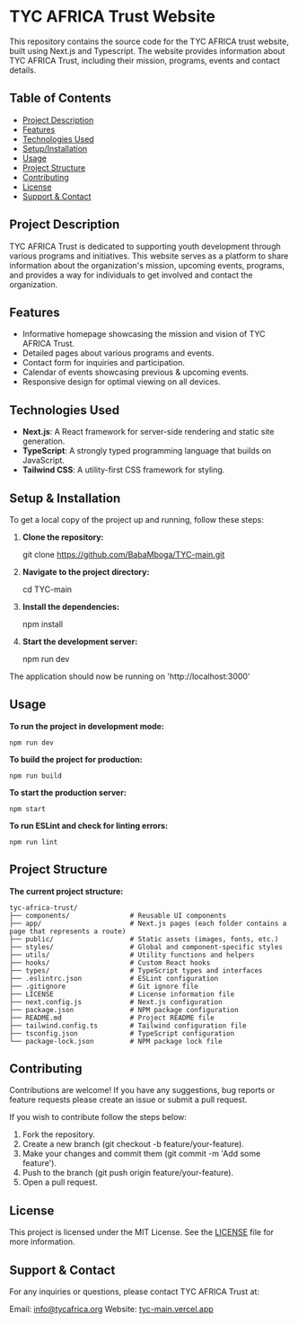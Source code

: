 # TYC AFRICA Trust Website 

This repository contains the source code for the TYC AFRICA trust website, built using Next.js and Typescript. The website provides information about TYC AFRICA Trust, including their mission, programs, events and contact details.

## Table of Contents

- [Project Description](#project-description)
- [Features](#features)
- [Technologies Used](#technologies-used)
- [Setup/Installation](#setup--installation)
- [Usage](#usage)
- [Project Structure](#project-structure)
- [Contributing](#contributing)
- [License](#license)
- [Support & Contact](#support--contact)

## Project Description

TYC AFRICA Trust is dedicated to supporting youth development through various programs and initiatives. This website serves as a platform to share information about the organization's mission, upcoming events, programs, and provides a way for individuals to get involved and contact the organization.

## Features

- Informative homepage showcasing the mission and vision of TYC AFRICA Trust.
- Detailed pages about various programs and events.
- Contact form for inquiries and participation.
- Calendar of events showcasing previous & upcoming events.
- Responsive design for optimal viewing on all devices.

## Technologies Used 

- **Next.js**: A React framework for server-side rendering and static site generation.
- **TypeScript**: A strongly typed programming language that builds on JavaScript.
- **Tailwind CSS**: A utility-first CSS framework for styling.

## Setup & Installation 

To get a local copy of the project up and running, follow these steps:

1. **Clone the repository:**
   
   git clone https://github.com/BabaMboga/TYC-main.git

2. **Navigate to the project directory:**

    cd TYC-main

3. **Install the dependencies:**

    npm install

4. **Start the development server:**

    npm run dev

The application should now be running on 'http://localhost:3000'

## Usage

**To run the project in development mode:**

    npm run dev

**To build the project for production:**

    npm run build

**To start the production server:**

    npm start

**To run ESLint and check for linting errors:**

    npm run lint 


## Project Structure

**The current project structure:**

    tyc-africa-trust/
    ├── components/               # Reusable UI components
    ├── app/                      # Next.js pages (each folder contains a page that represents a route)
    ├── public/                   # Static assets (images, fonts, etc.)
    ├── styles/                   # Global and component-specific styles
    ├── utils/                    # Utility functions and helpers
    ├── hooks/                    # Custom React hooks
    ├── types/                    # TypeScript types and interfaces
    ├── .eslintrc.json            # ESLint configuration
    ├── .gitignore                # Git ignore file
    ├── LICENSE                   # License information file
    ├── next.config.js            # Next.js configuration
    ├── package.json              # NPM package configuration
    ├── README.md                 # Project README file
    ├── tailwind.config.ts        # Tailwind configuration file
    ├── tsconfig.json             # TypeScript configuration
    └── package-lock.json         # NPM package lock file


## Contributing

Contributions are welcome! If you have any suggestions, bug reports or feature requests please create an issue or submit a pull request.

If you wish to contribute follow the steps below:

1. Fork the repository.
2. Create a new branch (git checkout -b feature/your-feature).
3. Make your changes and commit them (git commit -m 'Add some feature').
4. Push to the branch (git push origin feature/your-feature).
5. Open a pull request.


## License

This project is licensed under the MIT License. See the [LICENSE](/LICENSE) file for more information.

## Support & Contact

For any inquiries or questions, please contact TYC AFRICA Trust at:

Email: info@tycafrica.org 
Website: [tyc-main.vercel.app](https://tyc-main.vercel.app/)